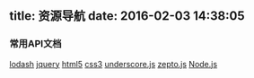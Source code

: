 title: 资源导航
date: 2016-02-03 14:38:05
---

### 常用API文档

[lodash](http://lodashjs.com/docs/)
[jquery](http://hemin.cn/jq/cheatsheet.html)
[html5](http://jquery.cuishifeng.cn/html5.html)
[css3](http://www.css88.com/book/css/)
[underscore.js](http://www.css88.com/doc/underscore/)
[zepto.js](http://www.css88.com/doc/zeptojs_api/)
[Node.js](http://nodeapi.ucdok.com/#/api/) 